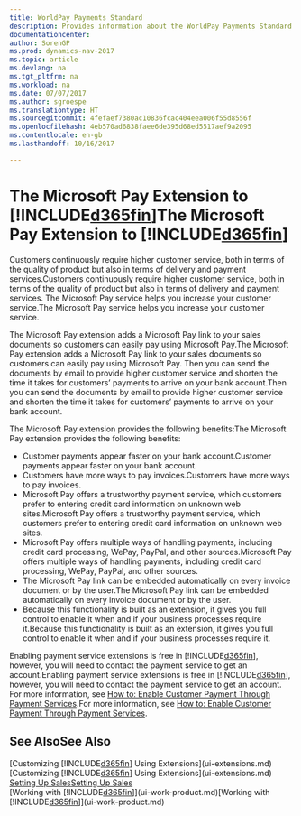 ```yaml
---
title: WorldPay Payments Standard
description: Provides information about the WorldPay Payments Standard extension
documentationcenter: 
author: SorenGP
ms.prod: dynamics-nav-2017
ms.topic: article
ms.devlang: na
ms.tgt_pltfrm: na
ms.workload: na
ms.date: 07/07/2017
ms.author: sgroespe
ms.translationtype: HT
ms.sourcegitcommit: 4fefaef7380ac10836fcac404eea006f55d8556f
ms.openlocfilehash: 4eb570ad6838faee6de395d68ed5517aef9a2095
ms.contentlocale: en-gb
ms.lasthandoff: 10/16/2017

---
```

# <a name="the-microsoft-pay-extension-to-included365finincludesd365finlongmdmd"></a><span data-ttu-id="40075-103">The Microsoft Pay Extension to [!INCLUDE[d365fin](includes/d365fin_long_md.md)]</span><span class="sxs-lookup"><span data-stu-id="40075-103">The Microsoft Pay Extension to [!INCLUDE[d365fin](includes/d365fin_long_md.md)]</span></span>
<span data-ttu-id="40075-104">Customers continuously require higher customer service, both in terms of the quality of product but also in terms of delivery and payment services.</span><span class="sxs-lookup"><span data-stu-id="40075-104">Customers continuously require higher customer service, both in terms of the quality of product but also in terms of delivery and payment services.</span></span> <span data-ttu-id="40075-105">The Microsoft Pay service helps you increase your customer service.</span><span class="sxs-lookup"><span data-stu-id="40075-105">The Microsoft Pay service helps you increase your customer service.</span></span>

<span data-ttu-id="40075-106">The Microsoft Pay extension adds a Microsoft Pay link to your sales documents so customers can easily pay using Microsoft Pay.</span><span class="sxs-lookup"><span data-stu-id="40075-106">The Microsoft Pay extension adds a Microsoft Pay link to your sales documents so customers can easily pay using Microsoft Pay.</span></span> <span data-ttu-id="40075-107">Then you can send the documents by email to provide higher customer service and shorten the time it takes for customers’ payments to arrive on your bank account.</span><span class="sxs-lookup"><span data-stu-id="40075-107">Then you can send the documents by email to provide higher customer service and shorten the time it takes for customers’ payments to arrive on your bank account.</span></span>

<span data-ttu-id="40075-108">The Microsoft Pay extension provides the following benefits:</span><span class="sxs-lookup"><span data-stu-id="40075-108">The Microsoft Pay extension provides the following benefits:</span></span>
- <span data-ttu-id="40075-109">Customer payments appear faster on your bank account.</span><span class="sxs-lookup"><span data-stu-id="40075-109">Customer payments appear faster on your bank account.</span></span>
- <span data-ttu-id="40075-110">Customers have more ways to pay invoices.</span><span class="sxs-lookup"><span data-stu-id="40075-110">Customers have more ways to pay invoices.</span></span>
- <span data-ttu-id="40075-111">Microsoft Pay offers a trustworthy payment service, which customers prefer to entering credit card information on unknown web sites.</span><span class="sxs-lookup"><span data-stu-id="40075-111">Microsoft Pay offers a trustworthy payment service, which customers prefer to entering credit card information on unknown web sites.</span></span>
- <span data-ttu-id="40075-112">Microsoft Pay offers multiple ways of handling payments, including credit card processing, WePay, PayPal, and other sources.</span><span class="sxs-lookup"><span data-stu-id="40075-112">Microsoft Pay offers multiple ways of handling payments, including credit card processing, WePay, PayPal, and other sources.</span></span>
- <span data-ttu-id="40075-113">The Microsoft Pay link can be embedded automatically on every invoice document or by the user.</span><span class="sxs-lookup"><span data-stu-id="40075-113">The Microsoft Pay link can be embedded automatically on every invoice document or by the user.</span></span>
- <span data-ttu-id="40075-114">Because this functionality is built as an extension, it gives you full control to enable it when and if your business processes require it.</span><span class="sxs-lookup"><span data-stu-id="40075-114">Because this functionality is built as an extension, it gives you full control to enable it when and if your business processes require it.</span></span>

<span data-ttu-id="40075-115">Enabling payment service extensions is free in [!INCLUDE[d365fin](includes/d365fin_md.md)], however, you will need to contact the payment service to get an account.</span><span class="sxs-lookup"><span data-stu-id="40075-115">Enabling payment service extensions is free in [!INCLUDE[d365fin](includes/d365fin_md.md)], however, you will need to contact the payment service to get an account.</span></span> <span data-ttu-id="40075-116">For more information, see [How to: Enable Customer Payment Through Payment Services](sales-how-enable-payment-service-extensions.md).</span><span class="sxs-lookup"><span data-stu-id="40075-116">For more information, see [How to: Enable Customer Payment Through Payment Services](sales-how-enable-payment-service-extensions.md).</span></span>

## <a name="see-also"></a><span data-ttu-id="40075-117">See Also</span><span class="sxs-lookup"><span data-stu-id="40075-117">See Also</span></span>
<span data-ttu-id="40075-118">[Customizing [!INCLUDE[d365fin](includes/d365fin_md.md)] Using Extensions](ui-extensions.md)</span><span class="sxs-lookup"><span data-stu-id="40075-118">[Customizing [!INCLUDE[d365fin](includes/d365fin_md.md)] Using Extensions](ui-extensions.md)</span></span>  
[<span data-ttu-id="40075-119">Setting Up Sales</span><span class="sxs-lookup"><span data-stu-id="40075-119">Setting Up Sales</span></span>](sales-setup-sales.md)  
<span data-ttu-id="40075-120">[Working with [!INCLUDE[d365fin](includes/d365fin_md.md)]](ui-work-product.md)</span><span class="sxs-lookup"><span data-stu-id="40075-120">[Working with [!INCLUDE[d365fin](includes/d365fin_md.md)]](ui-work-product.md)</span></span>

